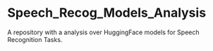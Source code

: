 # Speech_Recog_Models_Analysis
A repository with a analysis over HuggingFace models for Speech Recognition Tasks.
